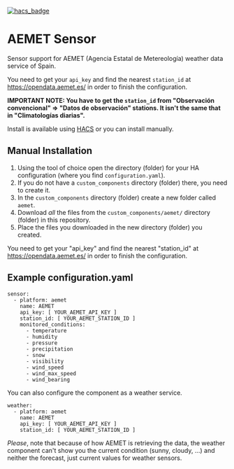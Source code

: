 [![hacs_badge](https://img.shields.io/badge/HACS-Default-orange.svg?style=for-the-badge)](https://github.com/custom-components/hacs)

# AEMET Sensor

Sensor support for AEMET (Agencia Estatal de Metereología) weather data service of Spain.

You need to get your `api_key` and find the nearest `station_id` at https://opendata.aemet.es/
in order to finish the configuration.

**IMPORTANT NOTE: You have to get the `station_id` from "Observación convencional" => "Datos de observación" stations. It isn't the same that in "Climatologías diarias".**

Install is available using [HACS](https://github.com/custom-components/hacs) or you can install manually.

## Manual Installation

1. Using the tool of choice open the directory (folder) for your HA configuration (where you find `configuration.yaml`).
2. If you do not have a `custom_components` directory (folder) there, you need to create it.
3. In the `custom_components` directory (folder) create a new folder called `aemet`.
4. Download _all_ the files from the `custom_components/aemet/` directory (folder) in this repository.
5. Place the files you downloaded in the new directory (folder) you created.

You need to get your "api_key" and find the nearest "station_id" at https://opendata.aemet.es/
in order to finish the configuration.

## Example configuration.yaml

```
sensor:
  - platform: aemet
    name: AEMET
    api_key: [ YOUR_AEMET_API_KEY ]
    station_id: [ YOUR_AEMET_STATION_ID ]
    monitored_conditions:
      - temperature
      - humidity
      - pressure
      - precipitation
      - snow
      - visibility
      - wind_speed
      - wind_max_speed
      - wind_bearing
```

You can also configure the component as a weather service.

```
weather:
  - platform: aemet
    name: AEMET
    api_key: [ YOUR_AEMET_API_KEY ]
    station_id: [ YOUR_AEMET_STATION_ID ]
```

*Please*, note that because of how AEMET is retrieving the data, the weather component can't show you the current condition (sunny, cloudy, ...) and neither the forecast, just current values for weather sensors.